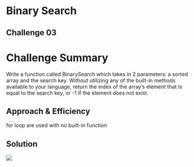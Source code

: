 # Binary Search

## Challenge 03

# Challenge Summary
Write a function called BinarySearch which takes in 2 parameters: a sorted array and the search key. Without utilizing any of the built-in methods available to your language, return the index of the array’s element that is equal to the search key, or -1 if the element does not exist.


## Approach & Efficiency
for loop are used with no built-in function

## Solution
![](../assets/binarySearch.jpg)